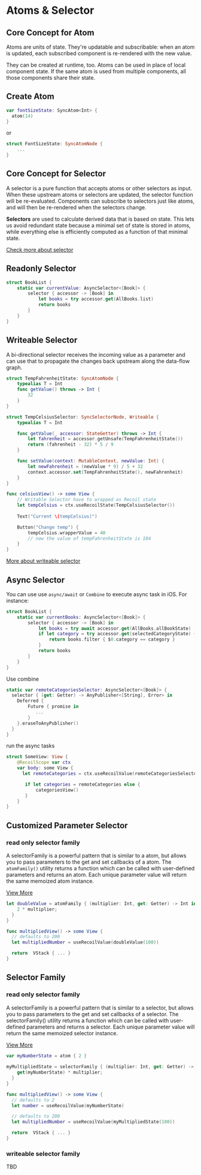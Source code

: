 # Atoms & Selector

## Core Concept for Atom

Atoms are units of state. They're updatable and subscribable: when an atom is updated, each subscribed component is re-rendered with the new value. 

They can be created at runtime, too. Atoms can be used in place of local component state. If the same atom is used  from multiple components, all those components share their state.

## Create Atom

```swift
var fontSizeState: SyncAtom<Int> {
  atom(14)
}  
```

or

```swift
struct FontSizeState: SyncAtomNode {
    ...
}
```

## Core Concept for Selector

A selector is a pure function that accepts atoms or other selectors as input. When these upstream atoms or selectors are updated, the selector function will be re-evaluated. Components can subscribe to selectors just like atoms, and will then be re-rendered when the selectors change.

**Selectors** are used to calculate derived data that is based on state. This lets us avoid redundant state because a minimal set of state is stored in atoms, while everything else is efficiently computed as a function of that minimal state.

[Check more about selector](https://recoiljs.org/docs/introduction/core-concepts#selectors)

## Readonly Selector
```swift
struct BookList {
    static var currentValue: AsyncSelector<[Book]> {
        selector { accessor -> [Book] in
            let books = try accessor.get(AllBooks.list)
            return books
        }
    }
}

```

## Writeable Selector

A bi-directional selector receives the incoming value as a parameter and can use that to propagate the changes back upstream along the data-flow graph. 

```swift
struct TempFahrenheitState: SyncAtomNode {
    typealias T = Int
    func getValue() throws -> Int {
        32
    }
}

struct TempCelsiusSelector: SyncSelectorNode, Writeable {
    typealias T = Int

    func getValue(_ accessor: StateGetter) throws -> Int {
        let fahrenheit = accessor.getUnsafe(TempFahrenheitState())
        return (fahrenheit - 32) * 5 / 9
    }

    func setValue(context: MutableContext, newValue: Int) {
        let newFahrenheit = (newValue * 9) / 5 + 32
        context.accessor.set(TempFahrenheitState(), newFahrenheit)
    }
}

func celsiusView() -> some View {
    // Writable Selector have to wrapped as Recoil state
    let tempCelsius = ctx.useRecoilState(TempCelsiusSelector())
    
    Text("Current \(tempCelsius)")

    Button("Change temp") {
        tempCelsius.wrapperValue = 40
        // now the value of tempFahrenheitState is 104
    }
}
```

[More about writeable selector](https://recoiljs.org/docs/api-reference/core/selector/#writeable-selectors)
## Async Selector

You can use use `async/await` or `Combine` to execute async task in iOS. For instance: 

```swift
struct BookList {
    static var currentBooks: AsyncSelector<[Book]> {
        selector { accessor -> [Book] in
            let books = try await accessor.get(AllBooks.allBookState)
            if let category = try accessor.get(selectedCategoryState) {
                return books.filter { $0.category == category }
            }
            return books
        }
    }
}

```

Use combine

```swift
static var remoteCategoriesSelector: AsyncSelector<[Book]> {
  selector { (get: Getter) -> AnyPublisher<[String], Error> in
    Deferred {
        Future { promise in
           ...
        }
    }.eraseToAnyPublisher()
  }
}
```

run the async tasks
```swift
struct SomeView: View {
    @RecoilScope var ctx
    var body: some View {
      let remoteCategories = ctx.useRecoilValue(remoteCategoriesSelector)

       if let categories = remoteCategories else {
           categoriesView()
       }
    }
}
```
 
## Customized Parameter Selector

### read only selector family

A selectorFamily is a powerful pattern that is similar to a atom, but allows you to pass parameters to the get and set callbacks of a atom. The `atomFamily()` utility returns a function which can be called with user-defined parameters and returns an atom. Each unique parameter value will return the same memoized atom instance.

[View More](https://recoiljs.org/docs/api-reference/utils/atomFamily)

```swift
let doubleValue = atomFamily { (multiplier: Int, get: Getter) -> Int in
    2 * multiplier;
  }
}

func multipliedView() -> some View {
  // defaults to 200
  let multipliedNumber = useRecoilValue(doubleValue(100))

  return  VStack { ... }
}
```

## Selector Family

### read only selector family

A selectorFamily is a powerful pattern that is similar to a selector, but allows you to pass parameters to the get and set callbacks of a selector. The selectorFamily() utility returns a function which can be called with user-defined parameters and returns a selector. Each unique parameter value will return the same memoized selector instance.

[View More](https://recoiljs.org/docs/api-reference/utils/selectorFamily)

```swift
var myNumberState = atom { 2 }
    
myMultipliedState = selectorFamily { (multiplier: Int, get: Getter) -> Int in
    get(myNumberState) * multiplier;
  }
}

func multipliedView() -> some View {
  // defaults to 2
  let number = useRecoilValue(myNumberState)

  // defaults to 200
  let multipliedNumber = useRecoilValue(myMultipliedState(100))

  return  VStack { ... }
}
```

### writeable selector family

TBD
